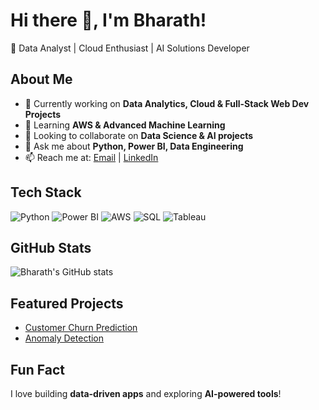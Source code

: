 # Hi there 👋, I'm Bharath!
🚀 Data Analyst | Cloud Enthusiast | AI Solutions Developer

## About Me
- 🔭 Currently working on **Data Analytics, Cloud & Full-Stack Web Dev Projects**
- 🌱 Learning **AWS & Advanced Machine Learning**
- 👯 Looking to collaborate on **Data Science & AI projects**
- 💬 Ask me about **Python, Power BI, Data Engineering**
- 📫 Reach me at: [Email](mailto:bharathshakthivel1107@gmail.com) | [LinkedIn](https://linkedin.com/in/bharath-shakthivel)

## Tech Stack
![Python](https://img.shields.io/badge/Python-3776AB?style=for-the-badge&logo=python&logoColor=white)
![Power BI](https://img.shields.io/badge/PowerBI-F2C811?style=for-the-badge&logo=Power-BI&logoColor=black)
![AWS](https://img.shields.io/badge/AWS-232F3E?style=for-the-badge&logo=amazon-aws&logoColor=white)
![SQL](https://img.shields.io/badge/SQL-CC2927?style=for-the-badge&logo=Microsoft-SQL-Server&logoColor=white)
![Tableau](https://img.shields.io/badge/Tableau-E97627?style=for-the-badge&logo=Tableau&logoColor=white)

## GitHub Stats
![Bharath's GitHub stats](https://github-readme-stats.vercel.app/api?username=BharathShakthivel&show_icons=true&theme=radical)

## Featured Projects
- [Customer Churn Prediction](https://github.com/BharathShakthivel/Data-Analytics/tree/main/Customer%20Churn%20Prediction)
- [Anomaly Detection](https://github.com/BharathShakthivel/Deep-Learning/tree/main/Conformal%20LSTM%20Classifier%20for%20Anomaly%20Detection)

## Fun Fact
I love building **data-driven apps** and exploring **AI-powered tools**!
